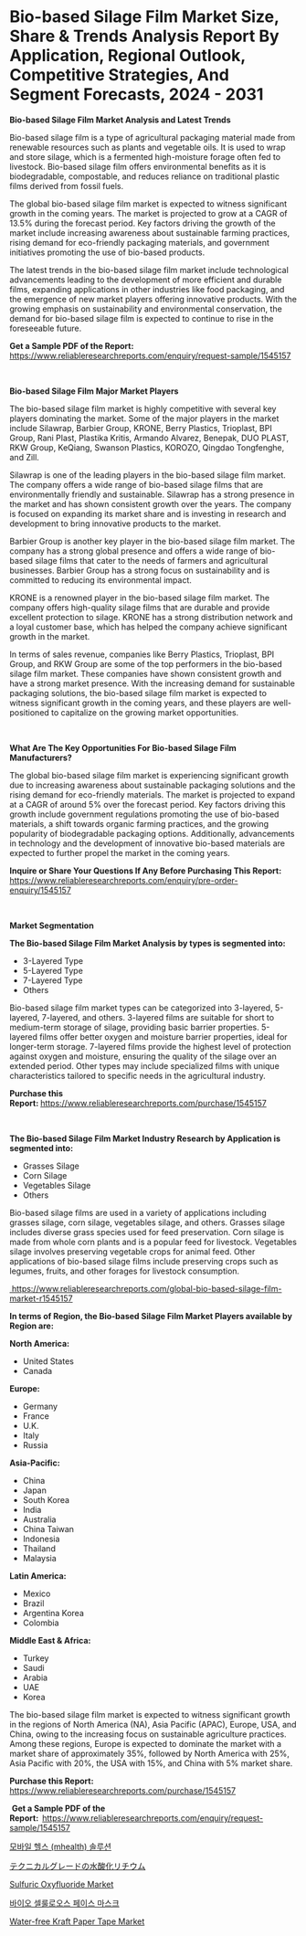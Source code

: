 <p><h1>Bio-based Silage Film Market Size, Share & Trends Analysis Report By Application, Regional Outlook, Competitive Strategies, And Segment Forecasts, 2024 - 2031</h1></p><p><strong>Bio-based Silage Film Market Analysis and Latest Trends</strong></p>
<p><p>Bio-based silage film is a type of agricultural packaging material made from renewable resources such as plants and vegetable oils. It is used to wrap and store silage, which is a fermented high-moisture forage often fed to livestock. Bio-based silage film offers environmental benefits as it is biodegradable, compostable, and reduces reliance on traditional plastic films derived from fossil fuels.</p><p>The global bio-based silage film market is expected to witness significant growth in the coming years. The market is projected to grow at a CAGR of 13.5% during the forecast period. Key factors driving the growth of the market include increasing awareness about sustainable farming practices, rising demand for eco-friendly packaging materials, and government initiatives promoting the use of bio-based products.</p><p>The latest trends in the bio-based silage film market include technological advancements leading to the development of more efficient and durable films, expanding applications in other industries like food packaging, and the emergence of new market players offering innovative products. With the growing emphasis on sustainability and environmental conservation, the demand for bio-based silage film is expected to continue to rise in the foreseeable future.</p></p>
<p><strong>Get a Sample PDF of the Report:&nbsp;</strong> <a href="https://www.reliableresearchreports.com/enquiry/request-sample/1545157">https://www.reliableresearchreports.com/enquiry/request-sample/1545157</a></p>
<p>&nbsp;</p>
<p><strong>Bio-based Silage Film Major Market Players</strong></p>
<p><p>The bio-based silage film market is highly competitive with several key players dominating the market. Some of the major players in the market include Silawrap, Barbier Group, KRONE, Berry Plastics, Trioplast, BPI Group, Rani Plast, Plastika Kritis, Armando Alvarez, Benepak, DUO PLAST, RKW Group, KeQiang, Swanson Plastics, KOROZO, Qingdao Tongfenghe, and Zill.</p><p>Silawrap is one of the leading players in the bio-based silage film market. The company offers a wide range of bio-based silage films that are environmentally friendly and sustainable. Silawrap has a strong presence in the market and has shown consistent growth over the years. The company is focused on expanding its market share and is investing in research and development to bring innovative products to the market.</p><p>Barbier Group is another key player in the bio-based silage film market. The company has a strong global presence and offers a wide range of bio-based silage films that cater to the needs of farmers and agricultural businesses. Barbier Group has a strong focus on sustainability and is committed to reducing its environmental impact.</p><p>KRONE is a renowned player in the bio-based silage film market. The company offers high-quality silage films that are durable and provide excellent protection to silage. KRONE has a strong distribution network and a loyal customer base, which has helped the company achieve significant growth in the market.</p><p>In terms of sales revenue, companies like Berry Plastics, Trioplast, BPI Group, and RKW Group are some of the top performers in the bio-based silage film market. These companies have shown consistent growth and have a strong market presence. With the increasing demand for sustainable packaging solutions, the bio-based silage film market is expected to witness significant growth in the coming years, and these players are well-positioned to capitalize on the growing market opportunities.</p></p>
<p>&nbsp;</p>
<p><strong>What Are The Key Opportunities For Bio-based Silage Film Manufacturers?</strong></p>
<p><p>The global bio-based silage film market is experiencing significant growth due to increasing awareness about sustainable packaging solutions and the rising demand for eco-friendly materials. The market is projected to expand at a CAGR of around 5% over the forecast period. Key factors driving this growth include government regulations promoting the use of bio-based materials, a shift towards organic farming practices, and the growing popularity of biodegradable packaging options. Additionally, advancements in technology and the development of innovative bio-based materials are expected to further propel the market in the coming years.</p></p>
<p><strong>Inquire or Share Your Questions If Any Before Purchasing This Report:</strong> <a href="https://www.reliableresearchreports.com/enquiry/pre-order-enquiry/1545157">https://www.reliableresearchreports.com/enquiry/pre-order-enquiry/1545157</a></p>
<p>&nbsp;</p>
<p><strong>Market Segmentation</strong></p>
<p><strong>The Bio-based Silage Film Market Analysis by types is segmented into:</strong></p>
<p><ul><li>3-Layered Type</li><li>5-Layered Type</li><li>7-Layered Type</li><li>Others</li></ul></p>
<p><p>Bio-based silage film market types can be categorized into 3-layered, 5-layered, 7-layered, and others. 3-layered films are suitable for short to medium-term storage of silage, providing basic barrier properties. 5-layered films offer better oxygen and moisture barrier properties, ideal for longer-term storage. 7-layered films provide the highest level of protection against oxygen and moisture, ensuring the quality of the silage over an extended period. Other types may include specialized films with unique characteristics tailored to specific needs in the agricultural industry.</p></p>
<p><strong>Purchase this Report:&nbsp;</strong><a href="https://www.reliableresearchreports.com/purchase/1545157">https://www.reliableresearchreports.com/purchase/1545157</a></p>
<p>&nbsp;</p>
<p><strong>The Bio-based Silage Film Market Industry Research by Application is segmented into:</strong></p>
<p><ul><li>Grasses Silage</li><li>Corn Silage</li><li>Vegetables Silage</li><li>Others</li></ul></p>
<p><p>Bio-based silage films are used in a variety of applications including grasses silage, corn silage, vegetables silage, and others. Grasses silage includes diverse grass species used for feed preservation. Corn silage is made from whole corn plants and is a popular feed for livestock. Vegetables silage involves preserving vegetable crops for animal feed. Other applications of bio-based silage films include preserving crops such as legumes, fruits, and other forages for livestock consumption.</p></p>
<p><a href="https://www.reliableresearchreports.com/global-bio-based-silage-film-market-r1545157">&nbsp;https://www.reliableresearchreports.com/global-bio-based-silage-film-market-r1545157</a></p>
<p><strong>In terms of Region, the Bio-based Silage Film Market Players available by Region are:</strong></p>
<p>
    <p> <strong> North America: </strong>
        <ul>
            <li>United States</li>
            <li>Canada</li>
        </ul>
        </p> 
    <p> <strong> Europe: </strong>
        <ul>
            <li>Germany</li>
            <li>France</li>
            <li>U.K.</li>
            <li>Italy</li>
            <li>Russia</li>
        </ul>
        </p> 
    <p> <strong> Asia-Pacific: </strong>
        <ul>
            <li>China</li>
            <li>Japan</li>
            <li>South Korea</li>
            <li>India</li>
            <li>Australia</li>
            <li>China Taiwan</li>
            <li>Indonesia</li>
            <li>Thailand</li>
            <li>Malaysia</li>
        </ul>
        </p> 
    <p> <strong> Latin America: </strong>
        <ul>
            <li>Mexico</li>
            <li>Brazil</li>
            <li>Argentina Korea</li>
            <li>Colombia</li>
        </ul>
        </p> 
    <p> <strong> Middle East & Africa: </strong>
        <ul>
            <li>Turkey</li>
            <li>Saudi</li>
            <li>Arabia</li>
            <li>UAE</li>
            <li>Korea</li>
        </ul>
    </p>
    </p>
<p><p>The bio-based silage film market is expected to witness significant growth in the regions of North America (NA), Asia Pacific (APAC), Europe, USA, and China, owing to the increasing focus on sustainable agriculture practices. Among these regions, Europe is expected to dominate the market with a market share of approximately 35%, followed by North America with 25%, Asia Pacific with 20%, the USA with 15%, and China with 5% market share.</p></p>
<p><strong>Purchase this Report: </strong><a href="https://www.reliableresearchreports.com/purchase/1545157">https://www.reliableresearchreports.com/purchase/1545157</a></p>
<p>&nbsp;<strong>Get a Sample PDF of the Report:&nbsp;&nbsp;</strong><a href="https://www.reliableresearchreports.com/enquiry/request-sample/1545157">https://www.reliableresearchreports.com/enquiry/request-sample/1545157</a></p>
<p><strong></strong></p>
<p><p><a href="https://github.com/LoganRew1964/Market-Research-Report-List-1/blob/main/8448186142064.md">모바일 헬스 (mhealth) 솔루션</a></p><p><a href="https://github.com/Alenaieme/Market-Research-Report-List-1/blob/main/3938142136529.md">テクニカルグレードの水酸化リチウム</a></p><p><a href="https://github.com/WillieWoodard/Market-Research-Report-List-5/blob/main/sulfuric-oxyfluoride-market.md">Sulfuric Oxyfluoride Market</a></p><p><a href="https://github.com/sarassiksa/Market-Research-Report-List-1/blob/main/8518821142063.md">바이오 셀룰로오스 페이스 마스크</a></p><p><a href="https://github.com/mabenkhyari11/Market-Research-Report-List-1/blob/main/water-free-kraft-paper-tape-market.md">Water-free Kraft Paper Tape Market</a></p></p>